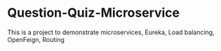 # Question-Quiz-Microservice
 This is a project to demonstrate microservices, Eureka, Load balancing, OpenFeign, Routing
